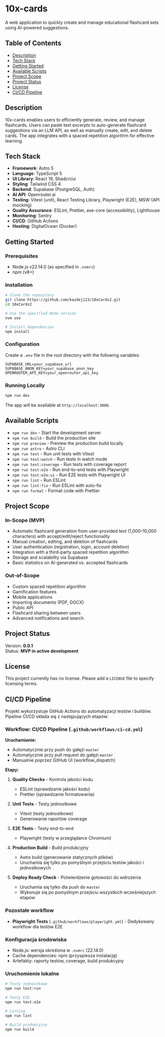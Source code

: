 # 10x-cards

A web application to quickly create and manage educational flashcard sets using AI-powered suggestions.

## Table of Contents

- [Description](#description)
- [Tech Stack](#tech-stack)
- [Getting Started](#getting-started)
- [Available Scripts](#available-scripts)
- [Project Scope](#project-scope)
- [Project Status](#project-status)
- [License](#license)
- [CI/CD Pipeline](#ci-cd-pipeline)

## Description

10x-cards enables users to efficiently generate, review, and manage flashcards. Users can paste text excerpts to auto-generate flashcard suggestions via an LLM API, as well as manually create, edit, and delete cards. The app integrates with a spaced repetition algorithm for effective learning.

## Tech Stack

- **Framework**: Astro 5
- **Language**: TypeScript 5
- **UI Library**: React 19, Shadcn/ui
- **Styling**: Tailwind CSS 4
- **Backend**: Supabase (PostgreSQL, Auth)
- **AI API**: Openrouter.ai
- **Testing**: Vitest (unit), React Testing Library, Playwright (E2E), MSW (API mocking)
- **Quality Assurance**: ESLint, Prettier, axe-core (accessibility), Lighthouse
- **Monitoring**: Sentry
- **CI/CD**: GitHub Actions
- **Hosting**: DigitalOcean (Docker)

## Getting Started

### Prerequisites

- Node.js v22.14.0 (as specified in `.nvmrc`)
- npm (v8+)

### Installation

```bash
# Clone the repository
git clone https://github.com/kazdej123/10xCards2.git
cd 10xCards2

# Use the specified Node version
nvm use

# Install dependencies
npm install
```

### Configuration

Create a `.env` file in the root directory with the following variables:

```dotenv
SUPABASE_URL=your_supabase_url
SUPABASE_ANON_KEY=your_supabase_anon_key
OPENROUTER_API_KEY=your_openrouter_api_key
```

### Running Locally

```bash
npm run dev
```

The app will be available at `http://localhost:3000`.

## Available Scripts

- `npm run dev` - Start the development server
- `npm run build` - Build the production site
- `npm run preview` - Preview the production build locally
- `npm run astro` - Astro CLI
- `npm run test` - Run unit tests with Vitest
- `npm run test:watch` - Run tests in watch mode
- `npm run test:coverage` - Run tests with coverage report
- `npm run test:e2e` - Run end-to-end tests with Playwright
- `npm run test:e2e:ui` - Run E2E tests with Playwright UI
- `npm run lint` - Run ESLint
- `npm run lint:fix` - Run ESLint with auto-fix
- `npm run format` - Format code with Prettier

## Project Scope

### In-Scope (MVP)

- Automatic flashcard generation from user-provided text (1,000–10,000 characters) with accept/edit/reject functionality
- Manual creation, editing, and deletion of flashcards
- User authentication (registration, login, account deletion)
- Integration with a third-party spaced repetition algorithm
- Storage and scalability via Supabase
- Basic statistics on AI-generated vs. accepted flashcards

### Out-of-Scope

- Custom spaced repetition algorithm
- Gamification features
- Mobile applications
- Importing documents (PDF, DOCX)
- Public API
- Flashcard sharing between users
- Advanced notifications and search

## Project Status

Version: **0.0.1**  
Status: **MVP in active development**

## License

This project currently has no license. Please add a `LICENSE` file to specify licensing terms.

## CI/CD Pipeline

Projekt wykorzystuje GitHub Actions do automatyzacji testów i buildów. Pipeline CI/CD składa się z następujących etapów:

### Workflow: CI/CD Pipeline (`.github/workflows/ci-cd.yml`)

**Uruchamianie:**
- Automatycznie przy push do gałęzi `master`
- Automatycznie przy pull request do gałęzi `master`  
- Manualnie poprzez GitHub UI (workflow_dispatch)

**Etapy:**

1. **Quality Checks** - Kontrola jakości kodu
   - ESLint (sprawdzanie jakości kodu)
   - Prettier (sprawdzanie formatowania)

2. **Unit Tests** - Testy jednostkowe
   - Vitest (testy jednostkowe)
   - Generowanie raportów coverage

3. **E2E Tests** - Testy end-to-end
   - Playwright (testy w przeglądarce Chromium)

4. **Production Build** - Build produkcyjny
   - Astro build (generowanie statycznych plików)
   - Uruchamia się tylko po pomyślnym przejściu testów jakości i jednostkowych

5. **Deploy Ready Check** - Potwierdzenie gotowości do wdrożenia
   - Uruchamia się tylko dla push do `master`
   - Wykonuje się po pomyślnym przejściu wszystkich wcześniejszych etapów

### Pozostałe workflow

- **Playwright Tests** (`.github/workflows/playwright.yml`) - Dedykowany workflow dla testów E2E

### Konfiguracja środowiska

- Node.js: wersja określona w `.nvmrc` (22.14.0)
- Cache dependencies: npm (przyspiesza instalację)
- Artefakty: raporty testów, coverage, build produkcyjny

### Uruchomienie lokalne

```bash
# Testy jednostkowe
npm run test:run

# Testy E2E  
npm run test:e2e

# Linting
npm run lint

# Build produkcyjny
npm run build
```
